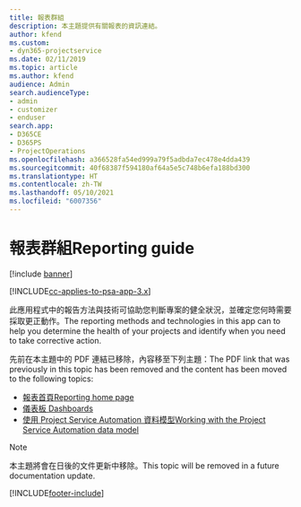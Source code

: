 ```yaml
---
title: 報表群組
description: 本主題提供有關報表的資訊連結。
author: kfend
ms.custom:
- dyn365-projectservice
ms.date: 02/11/2019
ms.topic: article
ms.author: kfend
audience: Admin
search.audienceType:
- admin
- customizer
- enduser
search.app:
- D365CE
- D365PS
- ProjectOperations
ms.openlocfilehash: a366528fa54ed999a79f5adbda7ec478e4dda439
ms.sourcegitcommit: 40f68387f594180af64a5e5c748b6efa188bd300
ms.translationtype: HT
ms.contentlocale: zh-TW
ms.lasthandoff: 05/10/2021
ms.locfileid: "6007356"
---
```

# <a name="reporting-guide"></a><span data-ttu-id="c427c-103">報表群組</span><span class="sxs-lookup"><span data-stu-id="c427c-103">Reporting guide</span></span>

[!include [banner](../../includes/psa-now-project-operations.md)]

[!INCLUDE[cc-applies-to-psa-app-3.x](../../includes/cc-applies-to-psa-app-3x.md)]

<span data-ttu-id="c427c-104">此應用程式中的報告方法與技術可協助您判斷專案的健全狀況，並確定您何時需要採取更正動作。</span><span class="sxs-lookup"><span data-stu-id="c427c-104">The reporting methods and technologies in this app can to help you determine the health of your projects and identify when you need to take corrective action.</span></span> 

<span data-ttu-id="c427c-105">先前在本主題中的 PDF 連結已移除，內容移至下列主題：</span><span class="sxs-lookup"><span data-stu-id="c427c-105">The PDF link that was previously in this topic has been removed and the content has been moved to the following topics:</span></span>

- [<span data-ttu-id="c427c-106">報表首頁</span><span class="sxs-lookup"><span data-stu-id="c427c-106">Reporting home page</span></span>](../reports-reporting-dynamics-365-project-service.md)
- [<span data-ttu-id="c427c-107">儀表板 </span><span class="sxs-lookup"><span data-stu-id="c427c-107">Dashboards</span></span>](../reports-dashboards.md)
- [<span data-ttu-id="c427c-108">使用 Project Service Automation 資料模型</span><span class="sxs-lookup"><span data-stu-id="c427c-108">Working with the Project Service Automation data model</span></span>](../reports-working-project-service-data-model.md)

> [!NOTE]
> <span data-ttu-id="c427c-109">本主題將會在日後的文件更新中移除。</span><span class="sxs-lookup"><span data-stu-id="c427c-109">This topic will be removed in a future documentation update.</span></span> 


[!INCLUDE[footer-include](../../includes/footer-banner.md)]